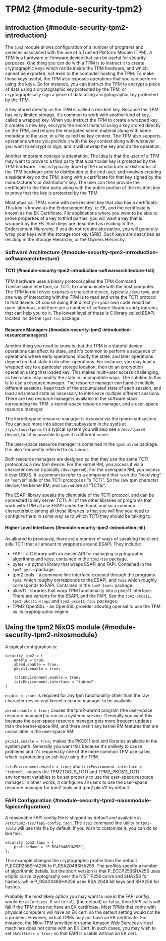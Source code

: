 # TPM2 {#module-security-tpm2}

## Introduction {#module-security-tpm2-introduction}

The `tpm2` module allows configuration of a number of programs and services associated with the use of a Trusted Platform Module (TPM).
A TPM is a hardware or firmware device that can be useful for security purposes.
One thing you can do with a TPM is to instruct it to create cryptographic keys which reside inside the TPM hardware, and which cannot be exported, not even to the computer hosting the TPM.
To make those keys useful, the TPM also exposes operations that you can perform using the keys.
So for instance, you can instruct the TPM to encrypt a piece of data using a cryptographic key protected by the TPM, or cryptographically sign a piece of data using a cryptographic key protected by the TPM.

A key stored directly on the TPM is called a resident key.
Because the TPM has very limited storage, it's common to work with another kind of key, called a wrapped key.
When you instruct the TPM to create a wrapped key, it creates a new key, encrypts the secret material using a key stored directly on the TPM, and returns the encrypted secret material along with some metadata to the user, in a file called the key context.
The TPM also supports operations where you provide it with the key context along with whatever you want to encrypt or sign, and it will unwrap the key and do the operation.

Another important concept is attestation.
The idea is that the user of a TPM may want to prove to a third party that a particular key is protected by the TPM hardware.
This is typically done by the manufacturer or distributor of the TPM hardware prior to distribution to the end user, and involves creating a resident key on the TPM, along with a certificate for that key signed by the manufacturer's or distributor's key.
The user can then provide the certificate to the third party along with the public portion of the resident key to prove that the key is protected by the TPM.

Most physical TPMs come with one resident key that also has a certificate.
This key is known as the Endorsement Key, or EK, and the certificate is known as the EK Certificate.
For applications where you want to be able to prove properties of a key to third parties, you will want a key that is wrapped by the EK.
Such keys are described as residing in the Endorsement Hierarchy.
If you do not require attestation, you will generally wrap your keys with the storage root key (SRK).
Such keys are described as residing in the Storage Hierarchy, or the Owners Hierarchy.

### Software Architecture {#module-security-tpm2-introduction-softwarearchitecture}

#### TCTI {#module-security-tpm2-introduction-softwarearchitecture-tcti}

TPM hardware uses a binary protocol called the TPM Command Transmission Interface, or TCTI, to communicate with the host computer.
The TPM kernel driver exposes a character device, typically `/dev/tpm0`, and one way of interacting with the TPM is to read and write the TCTI protocol to that device.
Of course doing that directly in your own code would be quite laborious, and there are a number of software libraries and programs that can help you do it.
The lowest level of these is C library called ESAPI, located inside the `tpm2-tss` package.

#### Resource Managers {#module-security-tpm2-introduction-resourcemanagers}

Another thing you need to know is that the TPM is a stateful device: operations can affect its state, and it's common to perform a sequence of operations where early operations modify the state, and later operations depend on that state to do other operations.
For instance, you may load a wrapped key to a particular storage location, then do an encryption operation using that loaded key.
This makes multi-user access challenging, as two users may modify the state in incompatible ways.
The solution to this is to use a resource manager.
The resource manager can handle multiple different sessions, keep track of the accumulated state of each session, and load and unload state as necessary to interleave multiple different sessions.
There are two resource managers available in the software stack surrounding the TPM: a kernel-space resource manager, and a user-space resource manager.

The kernel-space resource manager is exposed via the tpmrm subsystem.
You can see more info about that subsystem in the sysfs at `/sys/class/tpmrm`.
In a typical system you will also see a `/dev/tpmrm0` device, but it is possible to give it a different name.

The user-space resource manager is contained in the `tpm2-abrmd` package.
It is also frequently referred to as `tabrmd`.

Both resource managers are designed so that they use the same TCTI protocol as a raw tpm device.
For the kernel RM, you access it via a character device (typically `/dev/tpmrm0`).
For the userspace RM, you access it over DBUS.
It is common to refer to a component that is on the "receiving" or "server" side of the TCTI protocol as "a TCTI".
So the raw tpm character device, the kernel RM, and `tabrmd` are all "TCTIs".

The ESAPI library speaks the client side of the TCTI protocol, and can be connected to any server TCTI.
All of the other libraries or programs that work with TPM all use ESAPI under the hood, and so a common characteristic among all these libraries is that you will find you need to configure them in some way as to which TCTI they should be talking to.

#### Higher Level Interfaces {#module-security-tpm2-introduction-hli}

As alluded to previously, there are a number of ways of speaking the client side TCTI that all amount to wrappers around ESAPI. They include:
* FAPI - a C library with an easier API for managing cryptographic algorithms and keys, contained in the `tpm2-tss` package.
* pytss - a python library that wraps ESAPI and FAPI. Contained in the `tpm2-pytss` package.
* tpm2 tools - a command line interface exposed through the programs `tpm2`, which roughly corresponds to the ESAPI, and `tss2` which roughly corresponds to FAPI. Contained in the `tpm2-tools` package.
* pkcs11 - libraries that wrap TPM functionality into a pkcs11 interface. There are variants for the ESAPI, and the FAPI. See the `tpm2-pkcs11`, `tpm2-pkcs11-esapi` and `tpm2-pkcs11-fapi` packages.
* TPM2 OpenSSL - an OpenSSL provider allowing openssl to use the TPM as its cryptographic engine.


## Using the tpm2 NixOS module {#module-security-tpm2-nixosmodule}

A typical configuration is:
```
security.tpm2 = {
    enable = true;
    abrmd.enable = true;
    pkcs11.enable = true;

    tctiEnvironment.enable = true;
    tctiEnvironment.interface = "tabrmd";
}
```
`enable = true;` is required for any tpm functionality other than the raw character device and kernel resource manager to be available.

`abrmd.enable = true;` causes the tpm2-abrmd program (the user-space resource manager) to run as a systemd service.
Generally you want this because the user-space resource manager gets more frequent updates than the kernel-space RM, and there aren't any kernel RM features that are unavailable in the user-space RM.

`pkcs11.enable = true;` makes the PKCS11 tool and libraries available in the system path.
Generally you want this because it's unlikely to cause problems and it's required by one of the more common TPM use cases, which is protecting an ssh key using the TPM.

`tctiEnvironment.enable = true;` and `tctiEnvironment.interface = "tabrmd";` causes the TPM2TOOLS_TCTI and TPM2_PKCS11_TCTI environment variables to be set properly to use the user-space resource manager.
In other words, it configures all users to use the user-space resource manager for tpm2 tools and tpm2 pkcs11 by default.

### FAPI Configuration {#module-security-tpm2-nixosmodule-fapiconfiguration}

A reasonable FAPI config file is shipped by default and available in `/etc/tpm2-tss/fapi-config.json`.
The `tss2` command line utility in `tpm2-tools` will use this file by default.
If you wish to customize it, you can do so like this:

```
security.tpm2.fapi = {
    profileName = "P_RSA2048SHA256";
};
```

This example changes the cryptographic profile from the default P_ECCP256SHA256 to P_RSA2048SHA256.
The profiles specify a number of algorithmic details, but the short version is that P_ECCP256SHA256 uses elliptic curve cryptography over the NIST P256 curve and SHA256 for hashes, while P_RSA2048SHA256 uses RSA 2048 bit keys and SHA256 for hashes.

Probably the most likely option you may want to use in the FAPI config would be `ekCertLess`.
If set to `null` (the default) or `false`, then FAPI calls will fail if the TPM does not have an EK certificate.
Most TPMs that come with physical computers will have an EK cert, so the default setting would not be a problem.
However, virtual TPMs may not have an EK certificate.
For instance, the Nitro TPM provided on some Amazon Web Services virtual machines does not come with an EK Cert.
In such cases, you may wish to set `ekCertLess = true;` so that FAPI is usable without an EK cert.
